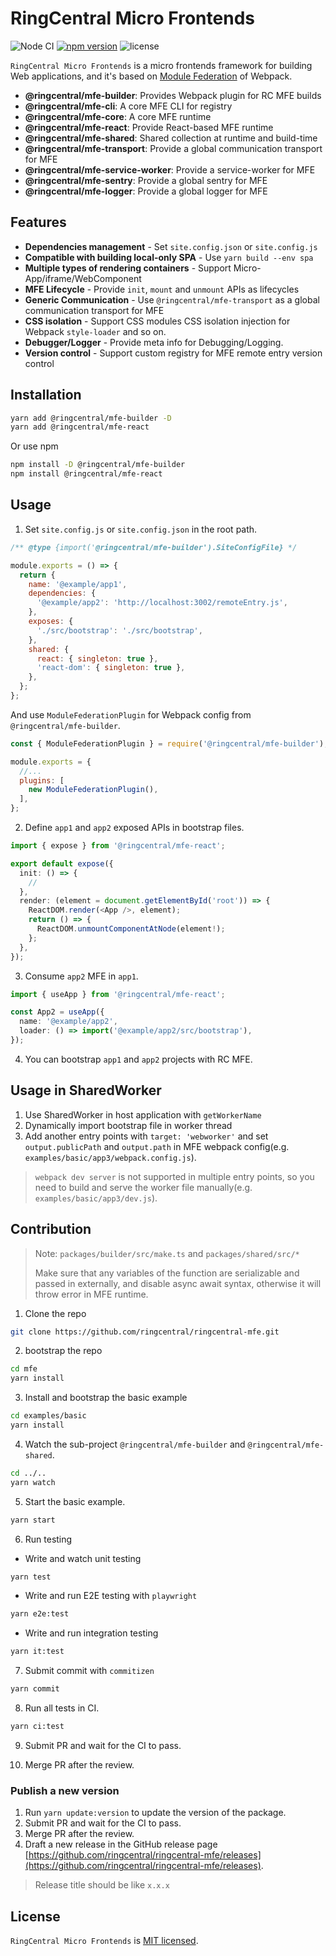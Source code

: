 # RingCentral Micro Frontends

![Node CI](https://github.com/ringcentral/ringcentral-mfe/workflows/Node%20CI/badge.svg)
[![npm version](https://badge.fury.io/js/@ringcentral%2Fmfe-core.svg)](https://badge.fury.io/js/@ringcentral%2Fmfe-core)
![license](https://img.shields.io/npm/l/@ringcentral/mfe-core)

`RingCentral Micro Frontends` is a micro frontends framework for building Web applications, and it's based on [Module Federation](https://webpack.js.org/concepts/module-federation/) of Webpack.

- **@ringcentral/mfe-builder**: Provides Webpack plugin for RC MFE builds
- **@ringcentral/mfe-cli**: A core MFE CLI for registry
- **@ringcentral/mfe-core**: A core MFE runtime
- **@ringcentral/mfe-react**: Provide React-based MFE runtime
- **@ringcentral/mfe-shared**: Shared collection at runtime and build-time
- **@ringcentral/mfe-transport**: Provide a global communication transport for MFE
- **@ringcentral/mfe-service-worker**: Provide a service-worker for MFE
- **@ringcentral/mfe-sentry**: Provide a global sentry for MFE
- **@ringcentral/mfe-logger**: Provide a global logger for MFE

## Features

- **Dependencies management** - Set `site.config.json` or `site.config.js`
- **Compatible with building local-only SPA** - Use `yarn build --env spa`
- **Multiple types of rendering containers** - Support Micro-App/iframe/WebComponent
- **MFE Lifecycle** - Provide `init`, `mount` and `unmount` APIs as lifecycles
- **Generic Communication** - Use `@ringcentral/mfe-transport` as a global communication transport for MFE
- **CSS isolation** - Support CSS modules CSS isolation injection for Webpack `style-loader` and so on.
- **Debugger/Logger** - Provide meta info for Debugging/Logging.
- **Version control** - Support custom registry for MFE remote entry version control

## Installation

```sh
yarn add @ringcentral/mfe-builder -D
yarn add @ringcentral/mfe-react
```

Or use npm

```sh
npm install -D @ringcentral/mfe-builder
npm install @ringcentral/mfe-react
```

## Usage

1. Set `site.config.js` or `site.config.json` in the root path.

```js
/** @type {import('@ringcentral/mfe-builder').SiteConfigFile} */

module.exports = () => {
  return {
    name: '@example/app1',
    dependencies: {
      '@example/app2': 'http://localhost:3002/remoteEntry.js',
    },
    exposes: {
      './src/bootstrap': './src/bootstrap',
    },
    shared: {
      react: { singleton: true },
      'react-dom': { singleton: true },
    },
  };
};
```

And use `ModuleFederationPlugin` for Webpack config from `@ringcentral/mfe-builder`.

```js
const { ModuleFederationPlugin } = require('@ringcentral/mfe-builder');

module.exports = {
  //...
  plugins: [
    new ModuleFederationPlugin(),
  ],
};
```

2. Define `app1` and `app2` exposed APIs in bootstrap files.

```ts
import { expose } from '@ringcentral/mfe-react';

export default expose({
  init: () => {
    //
  },
  render: (element = document.getElementById('root')) => {
    ReactDOM.render(<App />, element);
    return () => {
      ReactDOM.unmountComponentAtNode(element!);
    };
  },
});
```

3. Consume `app2` MFE in `app1`.

```ts
import { useApp } from '@ringcentral/mfe-react';

const App2 = useApp({
  name: '@example/app2',
  loader: () => import('@example/app2/src/bootstrap'),
});
```

4. You can bootstrap `app1` and `app2` projects with RC MFE.

## Usage in SharedWorker

1. Use SharedWorker in host application with `getWorkerName`
2. Dynamically import bootstrap file in worker thread
3. Add another entry points with `target: 'webworker'` and set `output.publicPath` and `output.path` in MFE webpack config(e.g. `examples/basic/app3/webpack.config.js`).

> `webpack dev server` is not supported in multiple entry points, so you need to build and serve the worker file manually(e.g. `examples/basic/app3/dev.js`).

## Contribution

> Note: `packages/builder/src/make.ts` and `packages/shared/src/*`
> 
> Make sure that any variables of the function are serializable and passed in externally, and disable async await syntax, otherwise it will throw error in MFE runtime.

1. Clone the repo

```sh
git clone https://github.com/ringcentral/ringcentral-mfe.git
```

2. bootstrap the repo

```sh
cd mfe
yarn install
```

3. Install and bootstrap the basic example

```sh
cd examples/basic
yarn install
```

4. Watch the sub-project `@ringcentral/mfe-builder` and `@ringcentral/mfe-shared`.

```sh
cd ../..
yarn watch
```

5. Start the basic example.

```sh
yarn start
```

6. Run testing

- Write and watch unit testing

```sh
yarn test
```

- Write and run E2E testing with `playwright`

```sh
yarn e2e:test
```

- Write and run integration testing

```sh
yarn it:test
```

7. Submit commit with `commitizen`

```sh
yarn commit
```

8. Run all tests in CI.

```sh
yarn ci:test
```

9. Submit PR and wait for the CI to pass.

10. Merge PR after the review.

### Publish a new version

1. Run `yarn update:version` to update the version of the package.
2. Submit PR and wait for the CI to pass.
3. Merge PR after the review.
4. Draft a new release in the GitHub release page [https://github.com/ringcentral/ringcentral-mfe/releases](https://github.com/ringcentral/ringcentral-mfe/releases).

> Release title should be like `x.x.x`

## License

`RingCentral Micro Frontends` is [MIT licensed](https://github.com/ringcentral/ringcentral-mfe/blob/main/LICENSE).
